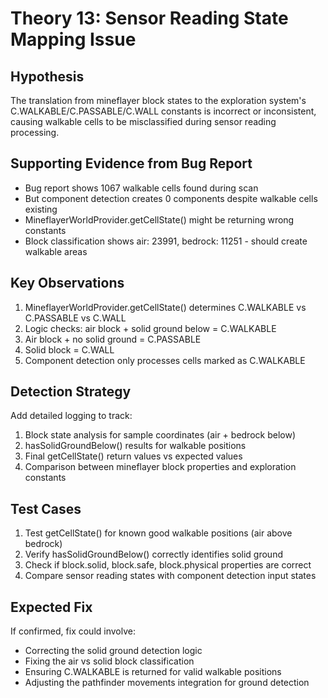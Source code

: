 # Theory 13: Sensor Reading State Mapping Issue

## Hypothesis
The translation from mineflayer block states to the exploration system's C.WALKABLE/C.PASSABLE/C.WALL constants is incorrect or inconsistent, causing walkable cells to be misclassified during sensor reading processing.

## Supporting Evidence from Bug Report
- Bug report shows 1067 walkable cells found during scan
- But component detection creates 0 components despite walkable cells existing
- MineflayerWorldProvider.getCellState() might be returning wrong constants
- Block classification shows air: 23991, bedrock: 11251 - should create walkable areas

## Key Observations
1. MineflayerWorldProvider.getCellState() determines C.WALKABLE vs C.PASSABLE vs C.WALL
2. Logic checks: air block + solid ground below = C.WALKABLE
3. Air block + no solid ground = C.PASSABLE
4. Solid block = C.WALL
5. Component detection only processes cells marked as C.WALKABLE

## Detection Strategy
Add detailed logging to track:
1. Block state analysis for sample coordinates (air + bedrock below)
2. hasSolidGroundBelow() results for walkable positions
3. Final getCellState() return values vs expected values
4. Comparison between mineflayer block properties and exploration constants

## Test Cases
1. Test getCellState() for known good walkable positions (air above bedrock)
2. Verify hasSolidGroundBelow() correctly identifies solid ground
3. Check if block.solid, block.safe, block.physical properties are correct
4. Compare sensor reading states with component detection input states

## Expected Fix
If confirmed, fix could involve:
- Correcting the solid ground detection logic
- Fixing the air vs solid block classification
- Ensuring C.WALKABLE is returned for valid walkable positions
- Adjusting the pathfinder movements integration for ground detection